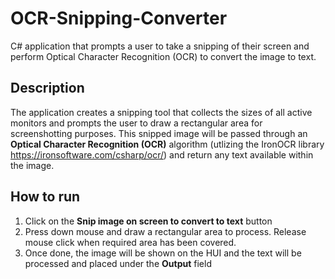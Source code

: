 # OCR-Snipping-Converter
C# application that prompts a user to take a snipping of their screen and perform Optical Character Recognition (OCR) to convert the image to text.

## Description
The application creates a snipping tool that collects the sizes of all active monitors and prompts the user to draw a rectangular area for screenshotting purposes. This snipped image will be passed through an **Optical Character Recognition (OCR)** algorithm (utlizing the IronOCR library https://ironsoftware.com/csharp/ocr/) and return any text available within the image.

## How to run
1. Click on the **Snip image on screen to convert to text** button
2. Press down mouse and draw a rectangular area to process. Release mouse click when required area has been covered.
3. Once done, the image will be shown on the HUI and the text will be processed and placed under the **Output** field
